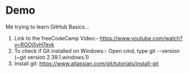 # Demo

Me trying to learn GitHub Basics...

1. Link to the freeCodeCamp Video:- https://www.youtube.com/watch?v=RGOj5yH7evk
2. To check if Git installed on Windows:- Open cmd, type git --version (~git version 2.39.1.windows.1)
3.  Install git: https://www.atlassian.com/git/tutorials/install-git
